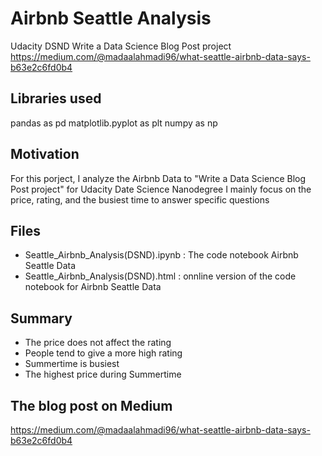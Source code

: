 # Airbnb Seattle Analysis
Udacity DSND Write a Data Science Blog Post project
https://medium.com/@madaalahmadi96/what-seattle-airbnb-data-says-b63e2c6fd0b4

## Libraries used

pandas as pd
matplotlib.pyplot as plt
numpy as np

## Motivation 

For this porject, I analyze the Airbnb Data to "Write a Data Science Blog Post project" for Udacity Date Science Nanodegree
I mainly focus on the price, rating, and the busiest time to answer specific questions

## Files
- Seattle_Airbnb_Analysis(DSND).ipynb : The code notebook Airbnb Seattle Data
- Seattle_Airbnb_Analysis(DSND).html : onnline version of the code notebook for Airbnb Seattle Data

## Summary 

- The price does not affect the rating
- People tend to give a more high rating
- Summertime is busiest
- The highest price during Summertime

## The blog post on Medium 

https://medium.com/@madaalahmadi96/what-seattle-airbnb-data-says-b63e2c6fd0b4 
